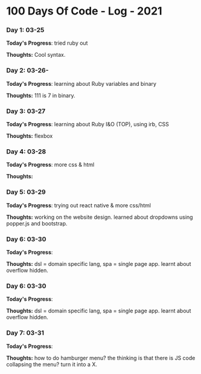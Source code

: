 # 100 Days Of Code - Log - 2021

### Day 1: 03-25

**Today's Progress**: tried ruby out

**Thoughts:** Cool syntax.

### Day 2: 03-26-

**Today's Progress**: learning about Ruby variables and binary

**Thoughts:** 111 is 7 in binary.

### Day 3: 03-27

**Today's Progress**: learning about Ruby I&O (TOP), using irb, CSS

**Thoughts:** flexbox

### Day 4: 03-28

**Today's Progress**: more css & html

**Thoughts:**

### Day 5: 03-29

**Today's Progress**: trying out react native & more css/html

**Thoughts:** working on the website design. learned about dropdowns using popper.js and bootstrap.

### Day 6: 03-30

**Today's Progress**:

**Thoughts:** dsl = domain specific lang, spa = single page app. learnt about overflow hidden.
### Day 6: 03-30

**Today's Progress**:

**Thoughts:** dsl = domain specific lang, spa = single page app. learnt about overflow hidden.



### Day 7: 03-31

**Today's Progress**:

**Thoughts:** how to do hamburger menu? the thinking is that there is JS code collapsing the menu? turn it into a X. 




<!--
**Link to work:** [Calculator App](http://www.example.com) -->
<!--
### Day 0: February 30, 2016 (Example 2)
##### (delete me or comment me out)

**Today's Progress**: Fixed CSS, worked on canvas functionality for the app.

**Thoughts**: I really struggled with CSS, but, overall, I feel like I am slowly getting better at it. Canvas is still new for me, but I managed to figure out some basic functionality.

**Link(s) to work**: [Calculator App](http://www.example.com)


### Day 1: June 27, Monday

**Today's Progress**: I've gone through many exercises on FreeCodeCamp.

**Thoughts** I've recently started coding, and it's a great feeling when I finally solve an algorithm challenge after a lot of attempts and hours spent.

**Link(s) to work**
1. [Find the Longest Word in a String](https://www.freecodecamp.com/challenges/find-the-longest-word-in-a-string)
2. [Title Case a Sentence](https://www.freecodecamp.com/challenges/title-case-a-sentence) -->
